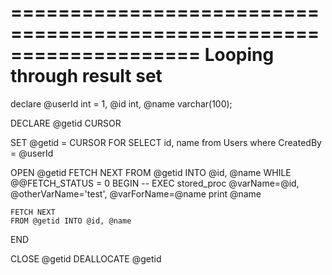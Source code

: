 ====================================================================
Looping through result set
====================================================================

declare @userId int = 1,
	@id int,
	@name varchar(100);


DECLARE @getid CURSOR

SET @getid = CURSOR FOR
SELECT id, name from Users where CreatedBy = @userId

OPEN @getid
FETCH NEXT
FROM @getid INTO @id, @name
WHILE @@FETCH_STATUS = 0
BEGIN
    -- EXEC stored_proc @varName=@id, @otherVarName='test', @varForName=@name
    print @name

    FETCH NEXT
    FROM @getid INTO @id, @name
END

CLOSE @getid
DEALLOCATE @getid

